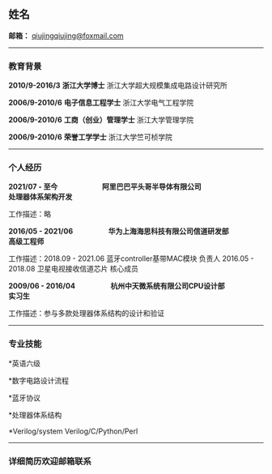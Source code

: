 ## 姓名

**邮箱：** qiujingqiujing@foxmail.com　　　　　　　

----------------------------------

### 教育背景

**2010/9-2016/3**        **浙江大学博士**                浙江大学超大规模集成电路设计研究所  

**2006/9-2010/6**        **电子信息工程学士**            浙江大学电气工程学院      

**2006/9-2010/6**        **工商（创业）管理学士**        浙江大学管理学院     

**2006/9-2010/6**        **荣誉工学学士**                浙江大学竺可桢学院 


-----------------------

### 个人经历

**2021/07 - 至今**　　　　　　  **阿里巴巴平头哥半导体有限公司**　　　　　　　　**处理器体系架构开发**

工作描述：略

**2016/05 - 2021/06**　　　　　**华为上海海思科技有限公司信道研发部**　　　　　**高级工程师**

工作描述：2018.09 - 2021.06  蓝牙controller基带MAC模块  负责人
         2016.05 - 2018.08  卫星电视接收信道芯片  核心成员

**2009/06 - 2016/04**　　　　　**杭州中天微系统有限公司CPU设计部**　　　　　　　**实习生**    

工作描述：参与多款处理器体系结构的设计和验证 

------------------------

### 专业技能


*英语六级

*数字电路设计流程

*蓝牙协议

*处理器体系结构

*Verilog/system Verilog/C/Python/Perl

------------------------

### 详细简历欢迎邮箱联系





